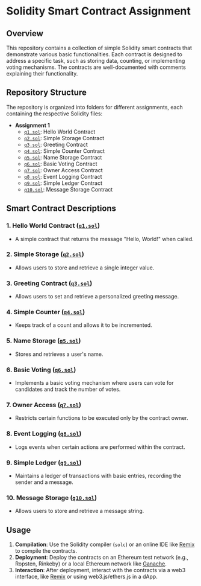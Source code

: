 # Solidity Smart Contract Assignment

## Overview
This repository contains a collection of simple Solidity smart contracts that demonstrate various basic functionalities. Each contract is designed to address a specific task, such as storing data, counting, or implementing voting mechanisms. The contracts are well-documented with comments explaining their functionality.

## Repository Structure
The repository is organized into folders for different assignments, each containing the respective Solidity files:

- **Assignment 1**
  - [`q1.sol`](q1.sol): Hello World Contract
  - [`q2.sol`](./Assigment2/q2.sol): Simple Storage Contract
  - [`q3.sol`](./Assigment2/q3.sol): Greeting Contract
  - [`q4.sol`](./Assigment2/q4.sol): Simple Counter Contract
  - [`q5.sol`](./Assigment2/q5.sol): Name Storage Contract
  - [`q6.sol`](./Assigment2/q6.sol): Basic Voting Contract
  - [`q7.sol`](./Assigment2/q7.sol): Owner Access Contract
  - [`q8.sol`](./Assigment2/q8.sol): Event Logging Contract
  - [`q9.sol`](./Assigment2/q9.sol): Simple Ledger Contract
  - [`q10.sol`](./Assigment2/q10.sol): Message Storage Contract

## Smart Contract Descriptions

### 1. **Hello World Contract ([`q1.sol`](./Assigment2/q1.sol))**
   - A simple contract that returns the message "Hello, World!" when called.

### 2. **Simple Storage ([`q2.sol`](./Assigment2/q2.sol))**
   - Allows users to store and retrieve a single integer value.

### 3. **Greeting Contract ([`q3.sol`](./Assigment2/q3.sol))**
   - Allows users to set and retrieve a personalized greeting message.

### 4. **Simple Counter ([`q4.sol`](./Assigment2/q4.sol))**
   - Keeps track of a count and allows it to be incremented.

### 5. **Name Storage ([`q5.sol`](./Assigment2/q5.sol))**
   - Stores and retrieves a user's name.

### 6. **Basic Voting ([`q6.sol`](./Assigment2/q6.sol))**
   - Implements a basic voting mechanism where users can vote for candidates and track the number of votes.

### 7. **Owner Access ([`q7.sol`](./Assigment2/q7.sol))**
   - Restricts certain functions to be executed only by the contract owner.

### 8. **Event Logging ([`q8.sol`](./Assigment2/q8.sol))**
   - Logs events when certain actions are performed within the contract.

### 9. **Simple Ledger ([`q9.sol`](./Assigment2/q9.sol))**
   - Maintains a ledger of transactions with basic entries, recording the sender and a message.

### 10. **Message Storage ([`q10.sol`](./Assigment2/q10.sol))**
   - Allows users to store and retrieve a message string.

## Usage

1. **Compilation**: Use the Solidity compiler (`solc`) or an online IDE like [Remix](https://remix.ethereum.org/) to compile the contracts.
2. **Deployment**: Deploy the contracts on an Ethereum test network (e.g., Ropsten, Rinkeby) or a local Ethereum network like [Ganache](https://www.trufflesuite.com/ganache).
3. **Interaction**: After deployment, interact with the contracts via a web3 interface, like [Remix](https://remix.ethereum.org/) or using web3.js/ethers.js in a dApp.


